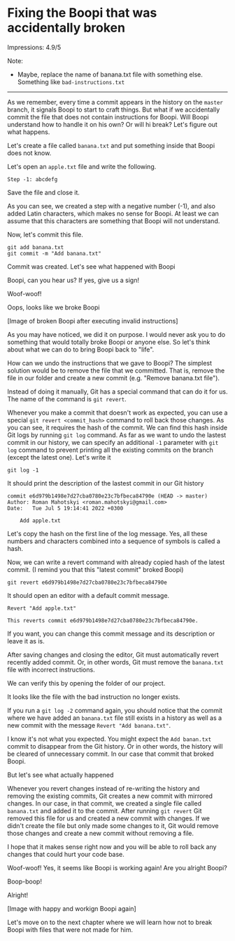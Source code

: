 # Fixing the Boopi that was accidentally broken

Impressions: 4.9/5

Note:

 - Maybe, replace the name of banana.txt file with something else. Something like `bad-instructions.txt`

---

As we remember, every time a commit appears in the history on the `master` branch, it signals Boopi to start to craft things. But what if we accidentally commit the file that does not contain instructions for Boopi. Will Boopi understand how to handle it on his own? Or will hi break? Let's figure out what happens. 

Let's create a file called `banana.txt` and put something inside that Boopi does not know. 

Let's open an `apple.txt` file and write the following.

```
Step -1: abcdefg
```

Save the file and close it.

As you can see, we created a step with a negative number (-1), and also added Latin characters, which makes no sense for Boopi. At least we can assume that this characters are something that Boopi will not understand.

Now, let's commit this file.

```
git add banana.txt
git commit -m "Add banana.txt"
```

Commit was created. Let's see what happened with Boopi

Boopi, can you hear us? If yes, give us a sign!

Woof-woof!

Oops, looks like we broke Boopi

[Image of broken Boopi after executing invalid instructions]

As you may have noticed, we did it on purpose. I would never ask you to do something that would totally broke Boopi or anyone else. So let's think about what we can do to bring Boopi back to "life".

How can we undo the instructions that we gave to Boopi? The simplest solution would be to remove the file that we committed. That is, remove the file in our folder and create a new commit (e.g. "Remove banana.txt file"). 

Instead of doing it manually, Git has a special command that can do it for us. The name of the command is `git revert`. 

Whenever you make a commit that doesn't work as expected, you can use a special `git revert <commit_hash>` command to roll back those changes. As you can see, it requires the hash of the commit. We can find this hash inside Git logs by running `git log` command. As far as we want to undo the lastest commit in our history, we can specify an additional `-1` parameter with `git log` command to prevent printing all the existing commits on the branch (except the latest one). Let's write it

```
git log -1
```

It should print the description of the lastest commit in our Git history

```
commit e6d979b1498e7d27cba0780e23c7bfbeca84790e (HEAD -> master)
Author: Roman Mahotskyi <roman.mahotskyi@gmail.com>
Date:   Tue Jul 5 19:14:41 2022 +0300

    Add apple.txt
```

Let's copy the hash on the first line of the log message. Yes, all these numbers and characters combined into a sequence of symbols is called a hash.

Now, we can write a revert command with already copied hash of the latest commit. (I remind you that this "latest commit" broked Boopi)

```
git revert e6d979b1498e7d27cba0780e23c7bfbeca84790e
```

It should open an editor with a default commit message. 

```
Revert "Add apple.txt"

This reverts commit e6d979b1498e7d27cba0780e23c7bfbeca84790e.
```

If you want, you can change this commit message and its description or leave it as is.

After saving changes and closing the editor, Git must automatically revert recently added commit. Or, in other words, Git must remove the `banana.txt` file with incorrect instructions.

We can verify this by opening the folder of our project.

It looks like the file with the bad instruction no longer exists. 

If you run a `git log -2` command again, you should notice that the commit where we have added an `banana.txt` file still exists in a history as well as a new commit with the message `Revert "Add banana.txt"`.

I know it's not what you expected. You might expect the `Add banan.txt` commit to disappear from the Git history. Or in other words, the history will be cleared of unnecessary commit. In our case that commit that broked Boopi.

But let's see what actually happened

Whenever you revert changes instead of re-writing the history and removing the existing commits, Git creates a new commit with mirrored changes. In our case, in that commit, we created a single file called `banana.txt` and added it to the commit. After running `git revert` Git removed this file for us and created a new commit with changes. If we didn't create the file but only made some changes to it, Git would remove those changes and create a new commit without removing a file.

I hope that it makes sense right now and you will be able to roll back any changes that could hurt your code base.

Woof-woof! Yes, it seems like Boopi is working again! Are you alright Boopi? 

Boop-boop!

Alright!

[Image with happy and workign Boopi again]

Let's move on to the next chapter where we will learn how not to break Boopi with files that were not made for him.
